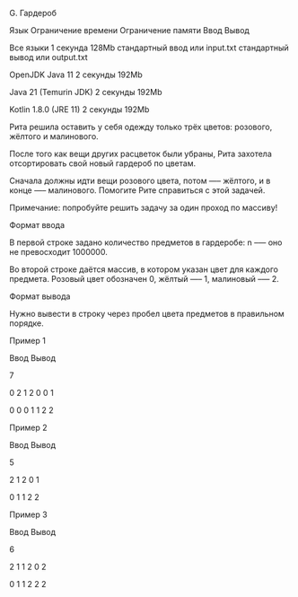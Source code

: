 G. Гардероб

Язык	Ограничение времени	Ограничение памяти	Ввод	Вывод

Все языки	1 секунда	128Mb	стандартный ввод или input.txt	стандартный вывод или output.txt

OpenJDK Java 11	2 секунды	192Mb

Java 21 (Temurin JDK)	2 секунды	192Mb

Kotlin 1.8.0 (JRE 11)	2 секунды	192Mb

Рита решила оставить у себя одежду только трёх цветов: розового, жёлтого и малинового. 

После того как вещи других расцветок были убраны, Рита захотела отсортировать свой новый гардероб по цветам.
 
 Сначала должны идти вещи розового цвета, потом —– жёлтого, и в конце —– малинового. Помогите Рите справиться с этой задачей.

Примечание: попробуйте решить задачу за один проход по массиву!

Формат ввода

В первой строке задано количество предметов в гардеробе: n –— оно не превосходит 1000000. 

Во второй строке даётся массив, в котором указан цвет для каждого предмета. Розовый цвет обозначен 0, жёлтый —– 1, малиновый –— 2.

Формат вывода

Нужно вывести в строку через пробел цвета предметов в правильном порядке.

Пример 1

Ввод	Вывод

7

0 2 1 2 0 0 1

0 0 0 1 1 2 2

Пример 2

Ввод	Вывод

5

2 1 2 0 1

0 1 1 2 2

Пример 3

Ввод	Вывод

6

2 1 1 2 0 2

0 1 1 2 2 2
